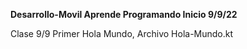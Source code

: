 **Desarrollo-Movil Aprende Programando Inicio 9/9/22**

Clase 9/9 Primer Hola Mundo, Archivo Hola-Mundo.kt

